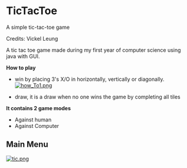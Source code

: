 # TicTacToe
A simple tic-tac-toe game

Credits: Vickel Leung

A tic tac toe game made during my first year of computer science using java with GUI. 

**How to play**
- win by placing 3's X/O in horizontally, vertically or diagonally.
[![how_To1.png](https://s17.postimg.org/6tv6h0xq7/how_To1.png)](https://postimg.org/image/8yfji3zcr/)

- draw, it is a draw when no one wins the game by completing all tiles

**It contains 2 game modes**
  - Against human
  - Against Computer
  
  ## Main Menu
 [![tic.png](https://s18.postimg.org/542ncb0x5/tic.png)](https://postimg.org/image/6vvm77k9x/)
